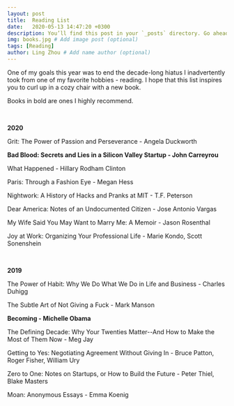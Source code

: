 ```yaml
---
layout: post
title:  Reading List
date:   2020-05-13 14:47:20 +0300
description: You’ll find this post in your `_posts` directory. Go ahead and edit it and re-build the site to see your changes. # Add post description (optional)
img: books.jpg # Add image post (optional)
tags: [Reading]
author: Ling Zhou # Add name author (optional)
---
```

One of my goals this year was to end the decade-long hiatus I inadvertently took from one of my favorite hobbies - reading. I hope that this list inspires you to curl up in a cozy chair with a new book.

Books in bold are ones I highly recommend.

<br>

<b>2020</b>
  
Grit: The Power of Passion and Perseverance - Angela Duckworth

<b>Bad Blood: Secrets and Lies in a Silicon Valley Startup - John Carreyrou</b>
  
What Happened - Hillary Rodham Clinton

Paris: Through a Fashion Eye - Megan Hess

Nightwork: A History of Hacks and Pranks at MIT - T.F. Peterson

Dear America: Notes of an Undocumented Citizen - Jose Antonio Vargas

My Wife Said You May Want to Marry Me: A Memoir - Jason Rosenthal

Joy at Work: Organizing Your Professional Life - Marie Kondo, Scott Sonenshein

<br>

<b>2019</b>
  
The Power of Habit: Why We Do What We Do in Life and Business - Charles Duhigg

The Subtle Art of Not Giving a Fuck - Mark Manson

<b>Becoming - Michelle Obama</b>
  
The Defining Decade: Why Your Twenties Matter--And How to Make the Most of Them Now - Meg Jay

Getting to Yes: Negotiating Agreement Without Giving In - Bruce Patton, Roger Fisher, William Ury

Zero to One: Notes on Startups, or How to Build the Future - Peter Thiel, Blake Masters

Moan: Anonymous Essays - Emma Koenig

<br>

<!--

<b>A Quarantine Journey & Guilty Pleasures</b>
  
Harry Potter and the Sorcerer's Stone - J.K. Rowling

Harry Potter and the Chamber of Secrets - J.K. Rowling

Harry Potter and the Prisoner of Azkaban - J.K. Rowling

Harry Potter and the Goblet of Fire - J.K. Rowling

Harry Potter and the Order of the Phoenix - J.K. Rowling

<b>Harry Potter and the Half-Blood Prince - J.K. Rowling</b>
  
Harry Potter and the Deathly Hallows - J.K. Rowling

The Tales of Beetle the Bard - J.K. Rowling

Fantastic Beasts and Where to Find Them - J.K. Rowling

Quidditch Through the Ages - J.K. Rowling

Fantastic Beasts and Where to Find Them: The Original Screenplay - J.K. Rowling

Fantastic Beasts: The Crimes of Grindelwald - The Original Screenplay - J.K. Rowling

Twilight - Stephenie Meyer

New Moon - Stephenie Meyer

<b>Eclipse - Stephenie Meyer</b>
  
Breaking Dawn - Stephenie Meyer

The Short Second Life of Bree Tanner - Stephenie Meyer
-->
